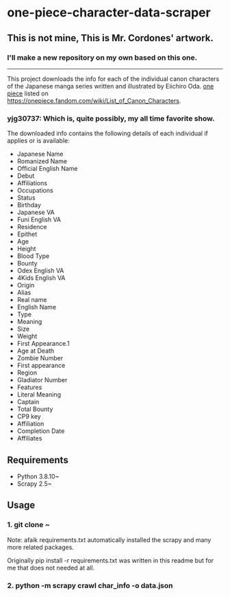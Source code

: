 # one-piece-character-data-scraper
## This is not mine, This is Mr. Cordones' artwork.

### I'll make a new repository on my own based on this one.  
---
This project downloads the info for each of the individual canon characters of the Japanese manga series written and illustrated by Eiichiro Oda. [one piece](https://en.wikipedia.org/wiki/One_Piece) listed on https://onepiece.fandom.com/wiki/List_of_Canon_Characters.

### yjg30737: Which is, quite possibly, my all time favorite show.

The downloaded info contains the following details of each individual if applies or is available:
- Japanese Name
- Romanized Name
- Official English Name
- Debut
- Affiliations
- Occupations
- Status
- Birthday
- Japanese VA
- Funi English VA
- Residence
- Epithet
- Age
- Height
- Blood Type
- Bounty
- Odex English VA
- 4Kids English VA
- Origin
- Alias
- Real name
- English Name
- Type
- Meaning
- Size
- Weight
- First Appearance.1
- Age at Death
- Zombie Number
- First appearance
- Region
- Gladiator Number
- Features
- Literal Meaning
- Captain
- Total Bounty
- CP9 key
- Affiliation
- Completion Date
- Affiliates

## Requirements
* Python 3.8.10~
* Scrapy 2.5~

## Usage
### 1. git clone ~

Note: afaik requirements.txt automatically installed the scrapy and many more related packages.

Originally pip install -r requirements.txt was written in this readme but for me that does not needed at all.

### 2. python -m scrapy crawl char_info -o data.json
